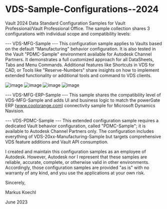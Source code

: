 # VDS-Sample-Configurations--2024

Vault 2024 Data Standard Configuration Samples for Vault Professional/Vault Professional Office.
The sample collection shares 3 configurations with individual scope and compatibility levels:

--- VDS-MFG-Sample --- This configuration sample applies to Vaults based on the default "Manufacturing" behavior configuration. It is also tested in the Vault "PDMC-Sample" environment available for Autodesk Channel Partners. It demonstrates a full customized approach for all DataSheets, Tabs and Menu Commands. Additional features like Shortcuts in VDS for CAD, or Tools like "Reserve-Numbers" share insights on how to implement extended functionality or additional tools and command to VDS clients.

![image](https://user-images.githubusercontent.com/19150039/173341345-4fa4d993-b547-469a-bfd6-6dc08add2994.png)
![image](https://user-images.githubusercontent.com/19150039/173341365-7b47794c-92b7-4987-a010-b40f0717c890.png)
![image](https://user-images.githubusercontent.com/19150039/173341384-f3fe33e6-ea0e-4174-a1ab-59c55392f697.png)
![image](https://user-images.githubusercontent.com/19150039/173341395-4aca9ba2-958f-4a22-8e3b-b9e32cc89e6e.png)

--- VDS-MFG-ERP-Sample --- This sample shares the compatibility level of VDS-MFG-Sample and adds UI and business logic to match the powerGate ERP (www.coolorange.com) connectivity sample for Microsoft Dynamics Navision.

--- VDS-PDMC-Sample --- This extended configuration sample requires a dedicated Vault behavior configuration, called "PDMC-Sample"; it is available to Autodesk Channel Partners only. The configuration includes everything of VDS-20xx-Manufacturing-Sample but targets comprehensive VDS feature additions and Vault API consumption.


I created and maintain this configuration samples as an employee of Autodesk. However, Autodesk nor I represent that these samples are reliable, accurate, complete, or otherwise valid in other environments. Accordingly, those configuration samples are provided "as is" with no warranty of any kind, and you use the applications at your own risk.

Sincerely,

Markus Koechl

June 2023

